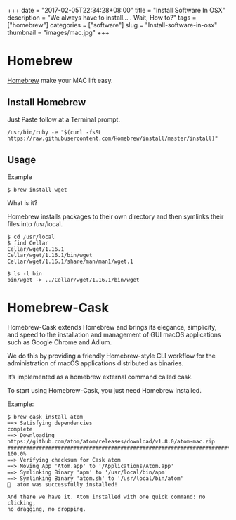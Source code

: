 +++
date = "2017-02-05T22:34:28+08:00"
title = "Install Software In OSX"
description = "We always have to install... . Wait, How to?"
tags = ["homebrew"]
categories = ["software"]
slug = "Install-software-in-osx"
thumbnail = "images/mac.jpg"
+++

# Homebrew

[Homebrew](http://brew.sh/) make your MAC lift easy.

## Install Homebrew

Just Paste follow at a Terminal prompt.

    /usr/bin/ruby -e "$(curl -fsSL https://raw.githubusercontent.com/Homebrew/install/master/install)"

## Usage

Example

    $ brew install wget

What is it?

Homebrew installs packages to their own directory and then symlinks their files into /usr/local.

    $ cd /usr/local
    $ find Cellar
    Cellar/wget/1.16.1
    Cellar/wget/1.16.1/bin/wget
    Cellar/wget/1.16.1/share/man/man1/wget.1

    $ ls -l bin
    bin/wget -> ../Cellar/wget/1.16.1/bin/wget

# Homebrew-Cask

Homebrew-Cask extends Homebrew and brings its elegance, simplicity, and
speed to the installation and management of GUI macOS applications such as
Google Chrome and Adium.

We do this by providing a friendly Homebrew-style CLI workflow for the
administration of macOS applications distributed as binaries.

It’s implemented as a homebrew external command called cask.

To start using Homebrew-Cask, you just need Homebrew installed.

Example:

``` shell
$ brew cask install atom
==> Satisfying dependencies
complete
==> Downloading https://github.com/atom/atom/releases/download/v1.8.0/atom-mac.zip
######################################################################## 100.0%
==> Verifying checksum for Cask atom
==> Moving App 'Atom.app' to '/Applications/Atom.app'
==> Symlinking Binary 'apm' to '/usr/local/bin/apm'
==> Symlinking Binary 'atom.sh' to '/usr/local/bin/atom'
🍺  atom was successfully installed!

And there we have it. Atom installed with one quick command: no clicking,
no dragging, no dropping.
```
